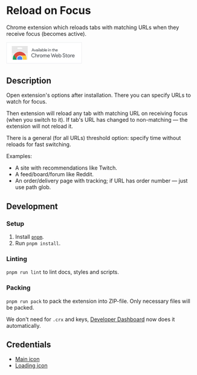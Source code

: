 # Reload on Focus

Chrome extension which reloads tabs with matching URLs when they receive focus (becomes active).

<p>
	<a target="_blank" href="https://chromewebstore.google.com/detail/reload-on-focus/dmgfafnjghbbkmeibdmookfnadodgmgg" >
		<img src="images/chrome-web-store.png" alt="Chrome Web Store" width="200" />
	</a>
</p>

## Description

Open extension's options after installation. There you can specify URLs to watch for focus.

Then extension will reload any tab with matching URL on receiving focus (when you switch to it).
If tab's URL has changed to non-matching — the extension will not reload it.

There is a general (for all URLs) threshold option: specify time without reloads for fast switching.

Examples:

*   A site with recommendations like Twitch.
*   A feed/board/forum like Reddit.
*   An order/delivery page with tracking; if URL has order number — just use path glob.

## Development

### Setup

1.  Install [`pnpm`](https://pnpm.io/).
2.  Run `pnpm install`.

### Linting

`pnpm run lint` to lint docs, styles and scripts.

### Packing

`pnpm run pack` to pack the extension into ZIP-file.
Only necessary files will be packed.

We don't need for `.crx` and keys,
[Developer Dashboard](https://chrome.google.com/webstore/devconsole) now does it automatically.

## Credentials

*   [Main icon](https://www.flaticon.com/free-icon/refresh_189686)
*   [Loading icon](https://icons8.com/icon/XHchy08wwA71/loading-circle)
